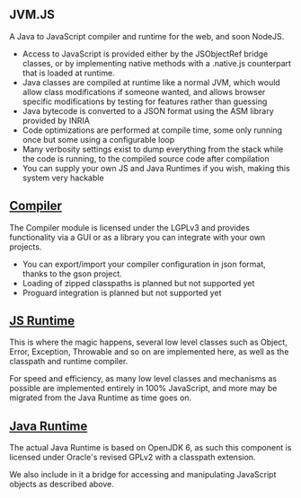 JVM.JS
------
A Java to JavaScript compiler and runtime for the web, and soon NodeJS.

 - Access to JavaScript is provided either by the JSObjectRef bridge classes, or by implementing native methods with a .native.js counterpart that is loaded at runtime.
 - Java classes are compiled at runtime like a normal JVM, which would allow class modifications if someone wanted, and allows browser specific modifications by testing for features rather than guessing
 - Java bytecode is converted to a JSON format using the ASM library provided by INRIA
 - Code optimizations are performed at compile time, some only running once but some using a configurable loop
 - Many verbosity settings exist to dump everything from the stack while the code is running, to the compiled source code after compilation
 - You can supply your own JS and Java Runtimes if you wish, making this system very hackable

## [Compiler](https://github.com/NexusTools/JVM.JS-Compiler)
The Compiler module is licensed under the LGPLv3 and provides functionality via a GUI or as a library you can integrate with your own projects.

 - You can export/import your compiler configuration in json format, thanks to the gson project.
 - Loading of zipped classpaths is planned but not supported yet
 - Proguard integration is planned but not supported yet

## [JS Runtime](https://github.com/NexusTools/JVM.JS-JSRuntime)
This is where the magic happens, several low level classes such as Object, Error, Exception, Throwable and so on are implemented here, as well as the classpath and runtime compiler.

For speed and efficiency, as many low level classes and mechanisms as possible are implemented entirely in 100% JavaScript, and more may be migrated from the Java Runtime as time goes on.

## [Java Runtime](https://github.com/NexusTools/JVM.JS-JavaRuntime)
The actual Java Runtime is based on OpenJDK 6, as such this component is licensed under Oracle's revised GPLv2 with a classpath extension.

We also include in it a bridge for accessing and manipulating JavaScript objects as described above.


